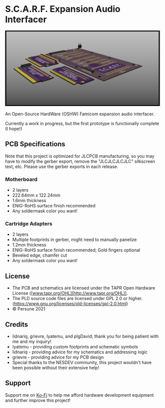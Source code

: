 # S.C.A.R.F. Expansion Audio Interfacer

![](exp-interface.png)

An Open-Source HardWare (OSHW) Famicom expansion audio interfacer.

Currently a work in progress, but the first prototype is functionally complete (I hope!)
## PCB Specifications

Note that this project is optimized for JLCPCB manufacturing, so you may have to modify the gerber export, remove the "JLCJLCJLCJLC" silkscreen text, etc.
Please use the gerber exports in each release.

### Motherboard

- 2 layers
- 222.64mm x 122.24mm
- 1.6mm thickness
- ENIG-RoHS surface finish recommended
- Any soldermask color you want!

### Cartridge Adapters

- 2 layers
- Multiple footprints in gerber, might need to manually panelize
- 1.2mm thickness
- ENIG-RoHS surface finish recommended; Gold fingers optional
- Beveled edge, chamfer cut
- Any soldermask color you want!


## License

- The PCB and schematics are licensed under the TAPR Open Hardware License ([www.tapr.org/OHL](http://www.tapr.org/OHL)).
- The PLD source code files are licensed under GPL 2.0 or higher. (https://www.gnu.org/licenses/old-licenses/gpl-2.0.html)
- © Persune 2021

## Credits

- lidnariq, grievre, Iyatemu, and plgDavid; thank you for being patient with me and my inquiry!
- Iyatemu - providing custom footprints and schematic symbols
- lidnariq - providing advice for my schematics and addressing logic
- grievre - providing advice for my PCB design
- Special thanks to the NESDEV community, this project wouldn't have been possible without their extensive help!

## Support

Support me on [Ko-Fi](https://ko-fi.com/persune) to help me afford hardware development equipment and further improve this project!

